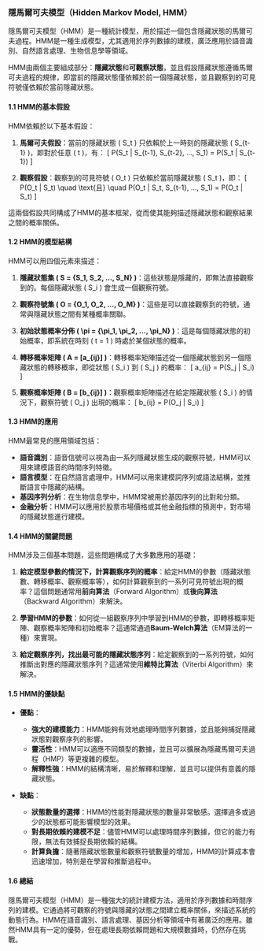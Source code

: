 ### 隱馬爾可夫模型（Hidden Markov Model, HMM）

隱馬爾可夫模型（HMM）是一種統計模型，用於描述一個包含隱藏狀態的馬爾可夫過程。HMM是一種生成模型，尤其適用於序列數據的建模，廣泛應用於語音識別、自然語言處理、生物信息學等領域。

HMM由兩個主要組成部分：**隱藏狀態**和**可觀察狀態**，並且假設隱藏狀態遵循馬爾可夫過程的規律，即當前的隱藏狀態僅依賴於前一個隱藏狀態，並且觀察到的可見符號僅依賴於當前隱藏狀態。

#### 1.1 HMM的基本假設

HMM依賴於以下基本假設：

1. **馬爾可夫假設**：當前的隱藏狀態 \( S_t \) 只依賴於上一時刻的隱藏狀態 \( S_{t-1} \)，即對於任意 \( t \)，有：
   \[
   P(S_t | S_{t-1}, S_{t-2}, ..., S_1) = P(S_t | S_{t-1})
   \]
   
2. **觀察假設**：觀察到的可見符號 \( O_t \) 只依賴於當前隱藏狀態 \( S_t \)，即：
   \[
   P(O_t | S_t) \quad \text{且} \quad P(O_t | S_t, S_{t-1}, ..., S_1) = P(O_t | S_t)
   \]

這兩個假設共同構成了HMM的基本框架，從而使其能夠描述隱藏狀態和觀察結果之間的概率關係。

#### 1.2 HMM的模型結構

HMM可以用四個元素來描述：

1. **隱藏狀態集 \( S = \{S_1, S_2, ..., S_N\} \)**：這些狀態是隱藏的，即無法直接觀察到的。每個隱藏狀態 \( S_i \) 會生成一個觀察符號。
   
2. **觀察符號集 \( O = \{O_1, O_2, ..., O_M\} \)**：這些是可以直接觀察到的符號，通常與隱藏狀態之間有某種概率關聯。

3. **初始狀態概率分佈 \( \pi = \{\pi_1, \pi_2, ..., \pi_N\} \)**：這是每個隱藏狀態的初始概率，即系統在時刻 \( t = 1 \) 時處於某個狀態的概率。

4. **轉移概率矩陣 \( A = [a_{ij}] \)**：轉移概率矩陣描述從一個隱藏狀態到另一個隱藏狀態的轉移概率，即從狀態 \( S_i \) 到 \( S_j \) 的概率：
   \[
   a_{ij} = P(S_j | S_i)
   \]
   
5. **觀察概率矩陣 \( B = [b_{ij}] \)**：觀察概率矩陣描述在給定隱藏狀態 \( S_i \) 的情況下，觀察符號 \( O_j \) 出現的概率：
   \[
   b_{ij} = P(O_j | S_i)
   \]

#### 1.3 HMM的應用

HMM最常見的應用領域包括：

- **語音識別**：語音信號可以視為由一系列隱藏狀態生成的觀察符號，HMM可以用來建模語音的時間序列特徵。
- **語言模型**：在自然語言處理中，HMM可以用來建模詞序列或語法結構，並推斷語言中隱藏的結構。
- **基因序列分析**：在生物信息學中，HMM常被用於基因序列的比對和分類。
- **金融分析**：HMM可以應用於股票市場價格或其他金融指標的預測中，對市場的隱藏狀態進行建模。

#### 1.4 HMM的關鍵問題

HMM涉及三個基本問題，這些問題構成了大多數應用的基礎：

1. **給定模型參數的情況下，計算觀察序列的概率**：給定HMM的參數（隱藏狀態數、轉移概率、觀察概率等），如何計算觀察到的一系列可見符號出現的概率？這個問題通常用**前向算法**（Forward Algorithm）或**後向算法**（Backward Algorithm）來解決。

2. **學習HMM的參數**：如何從一組觀察序列中學習到HMM的參數，即轉移概率矩陣、觀察概率矩陣和初始概率？這通常通過**Baum-Welch算法**（EM算法的一種）來實現。

3. **給定觀察序列，找出最可能的隱藏狀態序列**：給定觀察到的一系列符號，如何推斷出對應的隱藏狀態序列？這通常使用**維特比算法**（Viterbi Algorithm）來解決。

#### 1.5 HMM的優缺點

- **優點**：
  - **強大的建模能力**：HMM能夠有效地處理時間序列數據，並且能夠捕捉隱藏狀態對觀察序列的影響。
  - **靈活性**：HMM可以適應不同類型的數據，並且可以擴展為隱藏馬爾可夫過程（HMP）等更複雜的模型。
  - **解釋性強**：HMM的結構清晰，易於解釋和理解，並且可以提供有意義的隱藏狀態。

- **缺點**：
  - **狀態數量的選擇**：HMM的性能對隱藏狀態的數量非常敏感。選擇過多或過少的狀態都可能影響模型的效果。
  - **對長期依賴的建模不足**：儘管HMM可以處理時間序列數據，但它的能力有限，無法有效捕捉長期依賴的結構。
  - **計算負擔**：隨著隱藏狀態數量和觀察符號數量的增加，HMM的計算成本會迅速增加，特別是在學習和推斷過程中。

#### 1.6 總結

隱馬爾可夫模型（HMM）是一種強大的統計建模方法，適用於序列數據和時間序列的建模。它通過將可觀察的符號與隱藏的狀態之間建立概率關係，來描述系統的動態行為。HMM在語音識別、語言處理、基因分析等領域中有著廣泛的應用。雖然HMM具有一定的優勢，但在處理長期依賴問題和大規模數據時，仍然存在挑戰。
